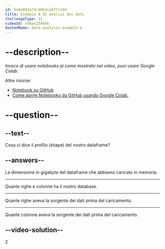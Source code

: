 ```yaml
---
id: 5e9a093a74c4063ca6f7c14d
title: Esempio A di analisi dei dati
challengeType: 11
videoId: nVAaxZ34khk
dashedName: data-analysis-example-a
---
```


# --description--

*Invece di usare notebooks.ai come mostrato nel video, puoi usare Google Colab.*

Altre risorse:

-   [Notebook su GitHub](https://github.com/ine-rmotr-curriculum/FreeCodeCamp-Pandas-Real-Life-Example)
-   [Come aprire Notebooks da GitHub usando Google Colab.](https://colab.research.google.com/github/googlecolab/colabtools/blob/master/notebooks/colab-github-demo.ipynb)

# --question--

## --text--

Cosa ci dice il profilo (shape) del nostro dataframe?

## --answers--

La dimensione in gigabyte del dataframe che abbiamo caricato in memoria.

---

Quante righe e colonne ha il nostro database.

---

Quante righe aveva la sorgente dei dati prima del caricamento.

---

Quante colonne aveva la sorgente dei dati prima del caricamento.

## --video-solution--

2

